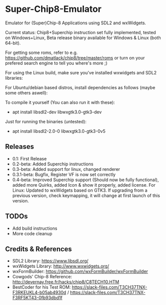 # Super-Chip8-Emulator
Emulator for (Super)Chip-8 Applications using SDL2 and wxWidgets.

Current status: Chip8+Superchip instruction set fully implemented, tested on Windows+Linux, Beta release binary available for Windows & Linux (both 64-bit).

For getting some roms, refer to e.g. https://github.com/dmatlack/chip8/tree/master/roms or turn on your prefered search engine to tell you where's more ;)

For using the Linux build, make sure you've installed wxwidgets and SDL2 libraries:

For Ubuntu/debian based distros, install dependencies as follows (maybe some others aswell):

To compile it yourself (You can also run it with these):
- apt install libsdl2-dev libwxgtk3.0-gtk3-dev

Just for running the binaries (untested):
- apt install libsdl2-2.0-0 libwxgtk3.0-gtk3-0v5 

## Releases
- 0.1: First Release
- 0.2-beta: Added Superchip instructions
- 0.3-beta: Added support for linux, changed renderer
- 0.3.1-beta: Bugfix, Register VF is now set correctly
- 0.4-beta: Improved Superchip support (Should now be fully functional), added more Quirks, added Icon & show it properly, added license. For Linux: Updated to wxWidgets based on GTK3. If upgrading from a previous version, check keymapping, it will change at first launch of this version.

## TODOs
- Add build instructions
- More code cleanup

## Credits & References
- SDL2 Library: https://www.libsdl.org/
- wxWidgets Library: http://www.wxwidgets.org/
- wxFormBuilder: https://github.com/wxFormBuilder/wxFormBuilder
- Cowgods' Chip-8 Reference: http://devernay.free.fr/hacks/chip8/C8TECH10.HTM
- BestCoder for his Test ROM: https://slack-files.com/T3CH37TNX-F3RKEUKL4-b05ab4930d / https://slack-files.com/T3CH37TNX-F3RF5KT43-0fb93dbd1f
